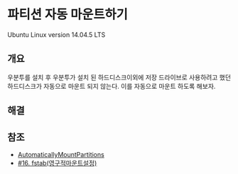# 파티션 자동 마운트하기

Ubuntu Linux version 14.04.5 LTS

## 개요

우분투를 설치 후 우분투가 설치 된 하드디스크이외에 저장 드라이브로 사용하려고 했던 하드디스크가 자동으로 마운트 되지 않는다. 이를 자동으로 마운트 하도록 해보자.

## 해결



## 참조

* [AutomaticallyMountPartitions](https://help.ubuntu.com/community/AutomaticallyMountPartitions)
* [#16. fstab(영구적마운트설정)](http://movenpick.tistory.com/34)
